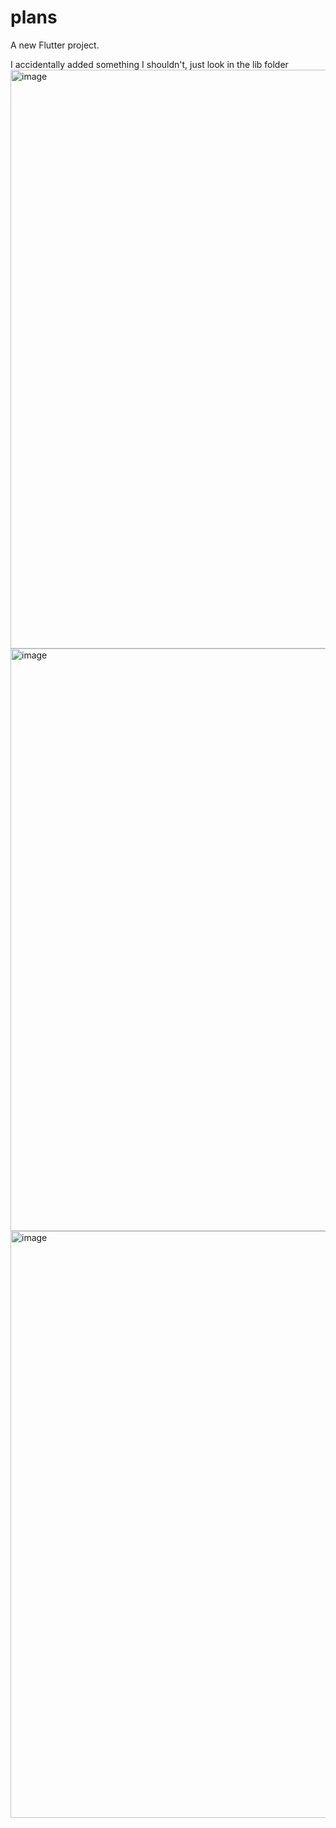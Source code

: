 # plans

A new Flutter project.

I accidentally added something I shouldn't, just look in the lib folder
<img width="553" height="926" alt="image" src="https://github.com/user-attachments/assets/da31f4d2-15a8-410c-bcae-5a278ae76fda" />
<img width="556" height="932" alt="image" src="https://github.com/user-attachments/assets/d30481cf-a765-4a77-a063-828c6415bcec" />
<img width="560" height="939" alt="image" src="https://github.com/user-attachments/assets/a434f39e-8a68-4029-a5de-62babb9f6635" />
